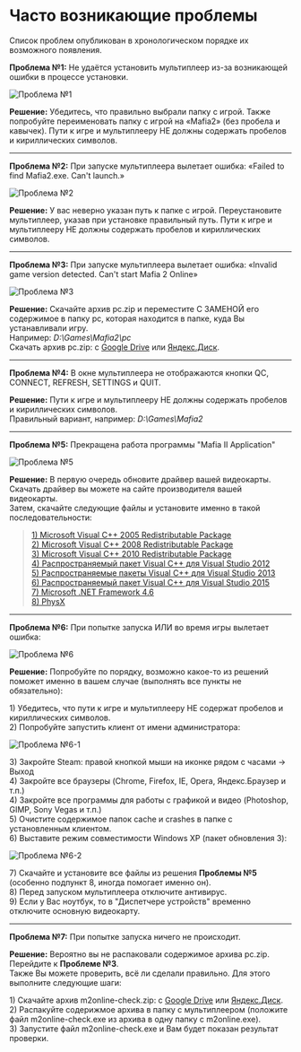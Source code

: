 # Часто возникающие проблемы

Список проблем опубликован в хронологическом порядке их возможного появления.

**Проблема №1:** Не удаётся установить мультиплеер из-за возникающей ошибки в процессе установки.

![Проблема №1](https://s4.wampi.ru/2017/06/24/trouble1.png)

**Решение:** Убедитесь, что правильно выбрали папку с игрой. Также попробуйте переименовать папку с игрой на «Mafia2» \(без пробела и кавычек\). Пути к игре и мультиплееру НЕ должны содержать пробелов и кириллических символов.

---

**Проблема №2:** При запуске мультиплеера вылетает ошибка: «Failed to find Mafia2.exe. Can't launch.»

![Проблема №2](https://s4.wampi.ru/2017/06/24/trouble2.png)

**Решение:** У вас неверно указан путь к папке с игрой. Переустановите мультиплеер, указав при установке правильный путь. Пути к игре и мультиплееру НЕ должны содержать пробелов и кириллических символов.

---

**Проблема №3:** При запуске мультиплеера вылетает ошибка: «Invalid game version detected. Can't start Mafia 2 Online»

![Проблема №3](https://s4.wampi.ru/2017/06/24/trouble3.jpg)

**Решение:** Скачайте архив pc.zip и переместите С ЗАМЕНОЙ его содержимое в папку pc, которая находится в папке, куда Вы устанавливали игру.  
Например: _D:\Games\Mafia2\pc_  
Скачать архив pc.zip: с [Google Drive](https://drive.google.com/file/d/17SIfaM0GXNLbCiCw5sRmTmSJ5FPpuxE6) или [Яндекс.Диск](https://yadi.sk/d/hcEu8kaT3NY2Dy).

---

**Проблема №4:** В окне мультиплеера не отображаются кнопки QC, CONNECT, REFRESH, SETTINGS и QUIT.

**Решение:** Пути к игре и мультиплееру НЕ должны содержать пробелов и кириллических символов.  
 Правильный вариант, например: _D:\Games\Mafia2_

---

**Проблема №5:** Прекращена работа программы "Mafia II Application"

![Проблема №5](https://s4.wampi.ru/2017/06/24/trouble5.png)

**Решение:** В первую очередь обновите драйвер вашей видеокарты. Скачать драйвер вы можете на сайте производителя вашей видеокарты.  
Затем, скачайте следующие файлы и установите именно в такой последовательности:

> [1\) Microsoft Visual C++ 2005 Redistributable Package ](https://www.microsoft.com/en-us/download/details.aspx?id=3387)  
> [2\) Microsoft Visual C++ 2008 Redistributable Package](https://www.microsoft.com/ru-ru/download/details.aspx?id=29)  
> [3\) Microsoft Visual C++ 2010 Redistributable Package](https://www.microsoft.com/ru-ru/download/details.aspx?id=5555)  
> [4\) Распространяемый пакет Visual C++ для Visual Studio 2012](https://www.microsoft.com/ru-ru/download/details.aspx?id=30679)  
> [5\) Распространяемые пакеты Visual C++ для Visual Studio 2013](https://www.microsoft.com/ru-RU/download/details.aspx?id=40784)  
> [6\) Распространяемый пакет Visual C++ для Visual Studio 2015 ](https://www.microsoft.com/ru-ru/download/details.aspx?id=48145)  
> [7\) Microsoft .NET Framework 4.6](https://www.microsoft.com/ru-ru/download/details.aspx?id=48130)  
> [8\) PhysX](http://www.nvidia.ru/object/physx-9.16.0318-driver-ru.html)

---

**Проблема №6:** При попытке запуска ИЛИ во время игры вылетает ошибка:

![Проблема №6](https://s4.wampi.ru/2017/06/24/trouble6.jpg)

**Решение:** Попробуйте по порядку, возможно какое-то из решений поможет именно в вашем случае \(выполнять все пункты не обязательно\):

1\) Убедитесь, что пути к игре и мультиплееру НЕ содержат пробелов и кириллических символов.  
2\) Попробуйте запустить клиент от имени администратора:

![Проблема №6-1](https://s4.wampi.ru/2017/06/24/trouble6-1.gif)

3\) Закройте Steam: правой кнопкой мыши на иконке рядом с часами -&gt; Выход  
4\) Закройте все браузеры (Chrome, Firefox, IE, Opera, Яндекс.Браузер и т.п.)  
4\) Закройте все программы для работы с графикой и видео (Photoshop, GIMP, Sony Vegas и т.п.)  
5\) Очистите содержимое папок cache и crashes в папке с установленным клиентом.  
6\) Выставите режим совместимости Windows XP \(пакет обновления 3\):

![Проблема №6-2](https://s4.wampi.ru/2017/06/24/trouble6-2.gif)

7\) Скачайте и установите все файлы из решения **Проблемы №5** \(особенно подпункт 8, иногда помогает именно он\).  
8\) Перед запуском мультиплеера отключите антивирус.  
9\) Если у Вас ноутбук, то в "Диспетчере устройств" временно отключите основную видеокарту.

---

**Проблема №7:** При попытке запуска ничего не происходит.

**Решение:** Вероятно вы не распаковали содержимое архива pc.zip. Перейдите к **Проблеме №3**.  
Также Вы можете проверить, всё ли сделали правильно. Для этого выполните следующие шаги:  

1\) Скачайте архив m2online-check.zip: с [Google Drive](https://drive.google.com/open?id=1WiGDcfUqKKtb5RrWr5yKN-cyO34DnSF5) или [Яндекс.Диск](https://yadi.sk/d/QjwGRm5l3QutJ5).  
2\) Распакуйте содерижмое архива в папку с мультиплеером (положите файл m2online-check.exe из архива в одну папку с m2online.exe).  
3\) Запустите файл m2online-check.exe и Вам будет показан результат проверки.




